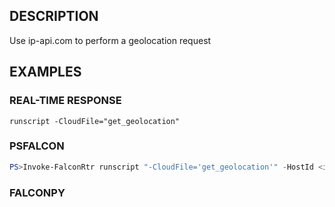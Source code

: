 ## DESCRIPTION
Use ip-api.com to perform a geolocation request

## EXAMPLES

### REAL-TIME RESPONSE
```
runscript -CloudFile="get_geolocation"
```
### PSFALCON
```powershell
PS>Invoke-FalconRtr runscript "-CloudFile='get_geolocation'" -HostId <id>, <id>
```
### FALCONPY